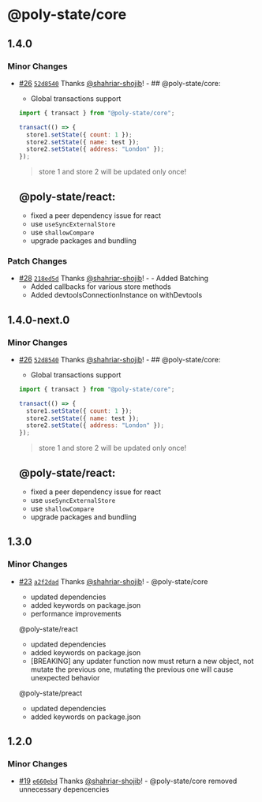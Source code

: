 # @poly-state/core

## 1.4.0

### Minor Changes

- [#26](https://github.com/poly-state/poly-state/pull/26) [`52d8540`](https://github.com/poly-state/poly-state/commit/52d8540d405b77d4ddb94d1daba396038c2de4c0) Thanks [@shahriar-shojib](https://github.com/shahriar-shojib)! - ## @poly-state/core:

  - Global transactions support

  ```js
  import { transact } from "@poly-state/core";

  transact(() => {
    store1.setState({ count: 1 });
    store2.setState({ name: test });
    store2.setState({ address: "London" });
  });
  ```

  > store 1 and store 2 will be updated only once!

  ## @poly-state/react:

  - fixed a peer dependency issue for react
  - use `useSyncExternalStore`
  - use `shallowCompare`
  - upgrade packages and bundling

### Patch Changes

- [#28](https://github.com/poly-state/poly-state/pull/28) [`218ed5d`](https://github.com/poly-state/poly-state/commit/218ed5d0c2942b287bf4e2cf6b63b9bccfeb328c) Thanks [@shahriar-shojib](https://github.com/shahriar-shojib)! - - Added Batching
  - Added callbacks for various store methods
  - Added devtoolsConnectionInstance on withDevtools

## 1.4.0-next.0

### Minor Changes

- [#26](https://github.com/poly-state/poly-state/pull/26) [`52d8540`](https://github.com/poly-state/poly-state/commit/52d8540d405b77d4ddb94d1daba396038c2de4c0) Thanks [@shahriar-shojib](https://github.com/shahriar-shojib)! - ## @poly-state/core:

  - Global transactions support

  ```js
  import { transact } from "@poly-state/core";

  transact(() => {
    store1.setState({ count: 1 });
    store2.setState({ name: test });
    store2.setState({ address: "London" });
  });
  ```

  > store 1 and store 2 will be updated only once!

  ## @poly-state/react:

  - fixed a peer dependency issue for react
  - use `useSyncExternalStore`
  - use `shallowCompare`
  - upgrade packages and bundling

## 1.3.0

### Minor Changes

- [#23](https://github.com/poly-state/poly-state/pull/23) [`a2f2dad`](https://github.com/poly-state/poly-state/commit/a2f2dad8dc8ba10e452502f60f5d5d36daaf3f99) Thanks [@shahriar-shojib](https://github.com/shahriar-shojib)! - @poly-state/core

  - updated dependencies
  - added keywords on package.json
  - performance improvements

  @poly-state/react

  - updated dependencies
  - added keywords on package.json
  - [BREAKING] any updater function now must return a new object, not mutate the previous one, mutating the previous one will cause unexpected behavior

  @poly-state/preact

  - updated dependencies
  - added keywords on package.json

## 1.2.0

### Minor Changes

- [#19](https://github.com/poly-state/poly-state/pull/19) [`e660ebd`](https://github.com/poly-state/poly-state/commit/e660ebd2ba07ed41ffed6b02156180daffcbb336) Thanks [@shahriar-shojib](https://github.com/shahriar-shojib)! - @poly-state/core removed unnecessary depencencies

